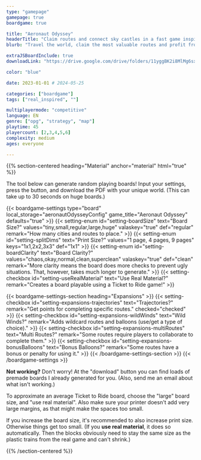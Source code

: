 ```yaml
---
type: "gamepage"
gamepage: true
boardgame: true

title: "Aeronaut Odyssey"
headerTitle: "Claim routes and connect sky castles in a fast game inspired by Ticket to Ride"
blurb: "Travel the world, claim the most valuable routes and profit from it. Connect the sky castles faster than your opponents, in a One Paper Game inspired by Ticket to Ride."

extraJSBoardInclude: true
downloadLink: "https://drive.google.com/drive/folders/11yggBK2i8MlMg6sxD-oE4xBQzpgC4AUr"

color: "blue"

date: 2023-01-01 # 2024-05-25

categories: ["boardgame"]
tags: ["real_inspired", ""]

multiplayermode: "competitive"
language: EN
genre: ["opg", "strategy", "map"]
playtime: 45
playercount: [2,3,4,5,6]
complexity: medium
ages: everyone

---
```


{{% section-centered heading="Material" anchor="material" html="true" %}}

<p>The tool below can generate random playing boards! Input your settings, press the button, and download the PDF with your unique world. (This can take up to 30 seconds on huge boards.)</p>

{{< boardgame-settings type="board" local_storage="aeronautOdysseyConfig" game_title="Aeronaut Odyssey" defaults="true" >}}
  {{< setting-enum id="setting-boardSize" text="Board Size?" values="tiny,small,regular,large,huge" valaskey="true" def="regular" remark="How many cities and routes to place." >}}
  {{< setting-enum id="setting-splitDims" text="Print Size?" values="1 page, 4 pages, 9 pages" keys="1x1,2x2,3x3" def="1x1" >}}
  {{< setting-enum id="setting-boardClarity" text="Board Clarity?" values="chaos,okay,normal,clean,superclean" valaskey="true" def="clean" remark="More clarity means the board does more checks to prevent ugly situations. That, however, takes much longer to generate." >}}
  {{< setting-checkbox id="setting-useRealMaterial" text="Use Real Material?" remark="Creates a board playable using a Ticket to Ride game!" >}}

  {{< boardgame-settings-section heading="Expansions" >}}
    {{< setting-checkbox id="setting-expansions-trajectories" text="Trajectories?" remark="Get points for completing specific routes." checked="checked" >}}
    {{< setting-checkbox id="setting-expansions-wildWinds" text="Wild Winds?" remark="Adds wildcard routes and balloons (use/get a type of choice)." >}}
    {{< setting-checkbox id="setting-expansions-multiRoutes" text="Multi Routes?" remark="Some routes require players to collaborate to complete them." >}}
    {{< setting-checkbox id="setting-expansions-bonusBalloons" text="Bonus Balloons?" remark="Some routes have a bonus or penalty for using it." >}}
  {{< /boardgame-settings-section >}}
{{< /boardgame-settings >}}

<p class="settings-remark"><strong>Not working?</strong> Don't worry! At the "download" button you can find loads of premade boards I already generated for you. (Also, send me an email about what isn't working.)</p>

<p class="settings-remark">To approximate an average Ticket to Ride board, choose the "large" board size, and "use real material". Also make sure your printer doesn't add very large margins, as that might make the spaces too small.</p>

<p class="settings-remark">If you increase the board size, it's recommended to also increase print size. Otherwise things get too small. (If you <strong>use real material</strong>, it does so automatically. Then the blocks obviously need to stay the same size as the plastic trains from the real game and can't shrink.)</p>

{{% /section-centered %}}